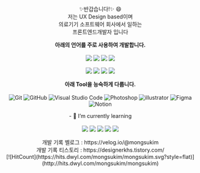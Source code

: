 
<p align="center">✨반갑습니다!✨ 😄</br>
저는 UX Design based이며  <br/>
의료기기 소프트웨어 회사에서 일하는</br> 프론트엔드개발자 입니다 
</p></p>

<!--
[![Top Langs](https://github-readme-stats.vercel.app/api/top-langs/?username=mongsukim)](https://github.com/mongsukim/github-readme-stats)

[![Solved.ac프로필](http://mazassumnida.wtf/api/v2/generate_badge?boj=khskwj)](https://solved.ac/khskwj)
  -->
 
<p align="center">
  <strong> 아래의 언어를 주로 사용하여 개발합니다.  </strong><br/><br/>
  <a><img src="https://img.shields.io/badge/Javascript-000000?style=flat-square&logo=javascript&logoColor=#F7DF1E"/></a>
  <a><img src="https://img.shields.io/badge/TypeScript-000000?style=flat-square&logo=Typescript&logoColor=#3178C6"/></a>
  <a><img src="https://img.shields.io/badge/React-000000?style=flat-square&logo=React&logoColor=#61DAFB"/></a>
  <a><img src="https://img.shields.io/badge/Next.js-000000?style=flat-square&logo=Next.js&logoColor=#8ED500"/></a>

</p>
<p align="center">
  <a><img src="https://img.shields.io/badge/ReactQuery-000000?style=flat-square&logo=ReactQuery&logoColor=#3178C6"/></a>
  <a><img src="https://img.shields.io/badge/NoesJS-000000?style=flat-square&logo=Node.JS&logoColor=#61DAFB"/></a>
  <a><img src="https://img.shields.io/badge/HTML5-000000?style=flat-square&logo=HTML5&logoColor=#61DAFB"/></a>
  <a><img src="https://img.shields.io/badge/CSS3-000000?style=flat-square&logo=CSS3&logoColor=#1572B6"/></a>
</p>
 
<p align="center">
   <strong> 아래 Tool을 능숙하게 다룹니다.</strong><br/><br/>
  <a><img alt="Git" src="https://img.shields.io/badge/Git-000000?logo=Git&logoColor=white" /></a>
  <a><img alt="GitHub" src="https://img.shields.io/badge/Github-000000?logo=GitHub&logoColor=white" /></a>
  <a><img alt="Visual Studio Code" src="https://img.shields.io/badge/Visual%20Studio%20Code-000000?logo=visual-studio-code&logoColor=0078d7" /></a>
  <a><img alt="Photoshop" src="https://img.shields.io/badge/Photoshop-000000?logo=Adobe-Photoshop&logoColor=0078d7"/></a>
  <a><img alt="illustrator" src="https://img.shields.io/badge/illustrator-000000?logo=Adobe-illustrator&logoColor=orange"/></a>
  <a><img alt="Figma" src="https://img.shields.io/badge/Figma-000000?logo=Figma&logoColor=pink" /></a>
  <a><img alt="Notion" src="https://img.shields.io/badge/Notion-000000?logo=Notion&logoColor=white" /></a>
</p>

<p align="center">
<a>- 🌱 I’m currently learning <br/><br/>
 
   <img src="https://img.shields.io/badge/Three.js-000000?style=flat-square&logo=Three.js&logoColor=#000000"/> 
  <img src="https://img.shields.io/badge/Sass-000000?style=flat-square&logo=Sass&logoColor=#3178C6"/> 
<img src="https://img.shields.io/badge/ChakraUI-000000?style=flat-square&logo=ChakraUI&logoColor=#3178C6"/>
<img src="https://img.shields.io/badge/TailwindCSS-000000?style=flat-square&logo=TailwindCSS&logoColor=#3178C6"/></a>
<img src="https://img.shields.io/badge/Next.js-000000?style=flat-square&logo=Next.js&logoColor=#8ED500"/> 
 </p>
 
<p align="center">
개발 기록 벨로그 : https://velog.io/@mongsukim <br/>
개발 기록 티스토리 : https://designerkhs.tistory.com/ <br/>
[![HitCount](https://hits.dwyl.com/mongsukim/mongsukim.svg?style=flat)](http://hits.dwyl.com/mongsukim/mongsukim)
</p>
 

 

<!--
**mongsukim/mongsukim** is a ✨ _special_ ✨ repository because its `README.md` (this file) appears on your GitHub profile.

Here are some ideas to get you started:

- 🔭 I’m currently working on ...
- 🌱 I’m currently learning #### SASS
- 👯 I’m looking to collaborate on ...
- 🤔 I’m looking for help with ...
- 💬 Ask me about ...
- 📫 How to reach me: ...
- 😄 Pronouns: ...
- ⚡ Fun fact: ...
-->
